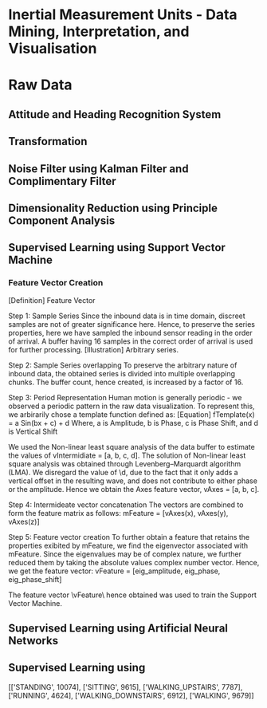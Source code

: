 Inertial Measurement Units - Data Mining, Interpretation, and Visualisation
===========================================================================

# Raw Data


## Attitude and Heading Recognition System

## Transformation

## Noise Filter using Kalman Filter and Complimentary Filter

## Dimensionality Reduction using Principle Component Analysis

## Supervised Learning using Support Vector Machine

### Feature Vector Creation

[Definition] Feature Vector

Step 1: Sample Series
Since the inbound data is in time domain, discreet samples are not of greater significance here. Hence, to preserve the series properties, here we have sampled the inbound sensor reading in the order of arrival. A buffer having 16 samples in the correct order of arrival is used for further processing.
[Illustration] Arbitrary series.

Step 2: Sample Series overlapping
To preserve the arbitrary nature of inbound data, the obtained series is divided into multiple overlapping chunks. The buffer count, hence created, is increased by a factor of 16.

Step 3: Period Representation
Human motion is generally periodic - we observed a periodic pattern in the raw data visualization. To represent this, we arbirarily chose a template function defined as:
[Equation] fTemplate(x) = a Sin(bx + c) + d
Where,
    a is Amplitude,
    b is Phase,
    c is Phase Shift, and
    d is Vertical Shift

We used the Non-linear least square analysis of the data buffer to estimate the values of vIntermidiate = [a, b, c, d]. The solution of Non-linear least square analysis was obtained through Levenberg–Marquardt algorithm (LMA). We disregard the value of \d\, due to the fact that it only adds a vertical offset in the resulting wave, and does not contribute to either phase or the amplitude. Hence we obtain the Axes feature vector, vAxes = [a, b, c].

Step 4: Intermideate vector concatenation
The vectors are combined to form the feature matrix as follows:
mFeature = [vAxes(x), vAxes(y), vAxes(z)]

Step 5: Feature vector creation
To further obtain a feature that retains the properties exibited by mFeature, we find the eigenvector associated with mFeature. Since the eigenvalues may be of complex nature, we further reduced them by taking the absolute values complex number vector. Hence, we get the feature vector:
vFeature = [eig_amplitude, eig_phase, eig_phase_shift]

The feature vector \vFeature\ hence obtained was used to train the Support Vector Machine.

## Supervised Learning using Artificial Neural Networks

## Supervised Learning using


[['STANDING', 10074], ['SITTING', 9615], ['WALKING_UPSTAIRS', 7787], ['RUNNING', 4624], ['WALKING_DOWNSTAIRS', 6912], ['WALKING', 9679]]
